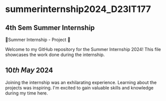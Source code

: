 
# summerinternship2024_D23IT177


## 4th Sem Summer Internship
🌟Summer Internship - Project 🌟

Welcome to my GitHub repository for the Summer Internship 2024! This file showcases the work done during the internship.

## 10𝘵𝘩 𝘔𝘢𝘺 2024

Joining the internship was an exhilarating experience. Learning about the projects was inspiring. I'm excited to gain valuable skills and knowledge during my time here.
